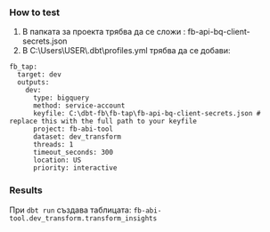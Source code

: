 ### How to test

1. В папката за проекта трябва да се сложи : fb-api-bq-client-secrets.json
2. В C:\Users\USER\\.dbt\profiles.yml трябва да се добави:

```
fb_tap:
  target: dev
  outputs:
    dev:
      type: bigquery
      method: service-account
      keyfile: C:\dbt-fb\fb-tap\fb-api-bq-client-secrets.json # replace this with the full path to your keyfile
      project: fb-abi-tool 
      dataset: dev_transform 
      threads: 1
      timeout_seconds: 300
      location: US
      priority: interactive
```

### Results
При `dbt run` създава таблицата: `fb-abi-tool.dev_transform.transform_insights`
